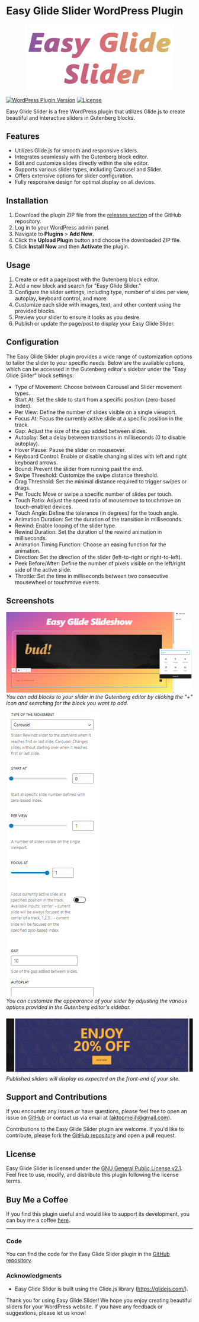 # Easy Glide Slider WordPress Plugin

<div style="display: flex; justify-content: center; align-items: center;">
  <img src="/assets/logo.png" alt="Easy Glide Slider Logo" width="400">
</div>

[![WordPress Plugin Version](https://img.shields.io/wordpress/plugin/v/easy-glide-slider)](https://wordpress.org/plugins/easy-glide-slider/)
[![License](https://img.shields.io/github/license/mlhktp/easyglideslider)](LICENSE)

Easy Glide Slider is a free WordPress plugin that utilizes Glide.js to create beautiful and interactive sliders in Gutenberg blocks.

## Features

- Utilizes Glide.js for smooth and responsive sliders.
- Integrates seamlessly with the Gutenberg block editor.
- Edit and customize slides directly within the site editor.
- Supports various slider types, including Carousel and Slider.
- Offers extensive options for slider configuration.
- Fully responsive design for optimal display on all devices.

## Installation

1. Download the plugin ZIP file from the [releases section](https://github.com/mlhktp/easyglideslider/releases/tag/v1.0) of the GitHub repository.
2. Log in to your WordPress admin panel.
3. Navigate to **Plugins** > **Add New**.
4. Click the **Upload Plugin** button and choose the downloaded ZIP file.
5. Click **Install Now** and then **Activate** the plugin.

## Usage

1. Create or edit a page/post with the Gutenberg block editor.
2. Add a new block and search for "Easy Glide Slider."
3. Configure the slider settings, including type, number of slides per view, autoplay, keyboard control, and more.
4. Customize each slide with images, text, and other content using the provided blocks.
5. Preview your slider to ensure it looks as you desire.
6. Publish or update the page/post to display your Easy Glide Slider.

## Configuration

The Easy Glide Slider plugin provides a wide range of customization options to tailor the slider to your specific needs. Below are the available options, which can be accessed in the Gutenberg editor's sidebar under the "Easy Glide Slider" block settings:

- Type of Movement: Choose between Carousel and Slider movement types.
- Start At: Set the slide to start from a specific position (zero-based index).
- Per View: Define the number of slides visible on a single viewport.
- Focus At: Focus the currently active slide at a specific position in the track.
- Gap: Adjust the size of the gap added between slides.
- Autoplay: Set a delay between transitions in milliseconds (0 to disable autoplay).
- Hover Pause: Pause the slider on mouseover.
- Keyboard Control: Enable or disable changing slides with left and right keyboard arrows.
- Bound: Prevent the slider from running past the end.
- Swipe Threshold: Customize the swipe distance threshold.
- Drag Threshold: Set the minimal distance required to trigger swipes or drags.
- Per Touch: Move or swipe a specific number of slides per touch.
- Touch Ratio: Adjust the speed ratio of mousemove to touchmove on touch-enabled devices.
- Touch Angle: Define the tolerance (in degrees) for the touch angle.
- Animation Duration: Set the duration of the transition in milliseconds.
- Rewind: Enable looping of the slider type.
- Rewind Duration: Set the duration of the rewind animation in milliseconds.
- Animation Timing Function: Choose an easing function for the animation.
- Direction: Set the direction of the slider (left-to-right or right-to-left).
- Peek Before/After: Define the number of pixels visible on the left/right side of the active slide.
- Throttle: Set the time in milliseconds between two consecutive mousewheel or touchmove events.

## Screenshots

![Screenshot 1](/assets/screenshot-1.png)
<br>
*You can add blocks to your slider in the Gutenberg editor by clicking the "+" icon and searching for the block you want to add.*

![Screenshot 2](/assets/screenshot-2.png)
<br>
*You can customize the appearance of your slider by adjusting the various options provided in the Gutenberg editor's sidebar.*

![Screenshot 3](/assets/screenshot-3.png)
<br>
*Published sliders will display as expected on the front-end of your site.*

## Support and Contributions

If you encounter any issues or have questions, please feel free to open an issue on [GitHub](https://github.com/mlhktp/easyglideslider/issues) or contact us via email at (aktopmelih@gmail.com).

Contributions to the Easy Glide Slider plugin are welcome. If you'd like to contribute, please fork the [GitHub repository](https://github.com/mlhktp/easyglideslider) and open a pull request.

## License

Easy Glide Slider is licensed under the [GNU General Public License v2.1](https://www.gnu.org/licenses/gpl-2.0.html). Feel free to use, modify, and distribute this plugin following the license terms.

## Buy Me a Coffee

If you find this plugin useful and would like to support its development, you can buy me a coffee [here](https://bmc.link/melih.aktop).


---

### Code

You can find the code for the Easy Glide Slider plugin in the [GitHub repository](https://github.com/mlhktp/easyglideslider).

### Acknowledgments

- Easy Glide Slider is built using the Glide.js library (https://glidejs.com/).

Thank you for using Easy Glide Slider! We hope you enjoy creating beautiful sliders for your WordPress website. If you have any feedback or suggestions, please let us know!
